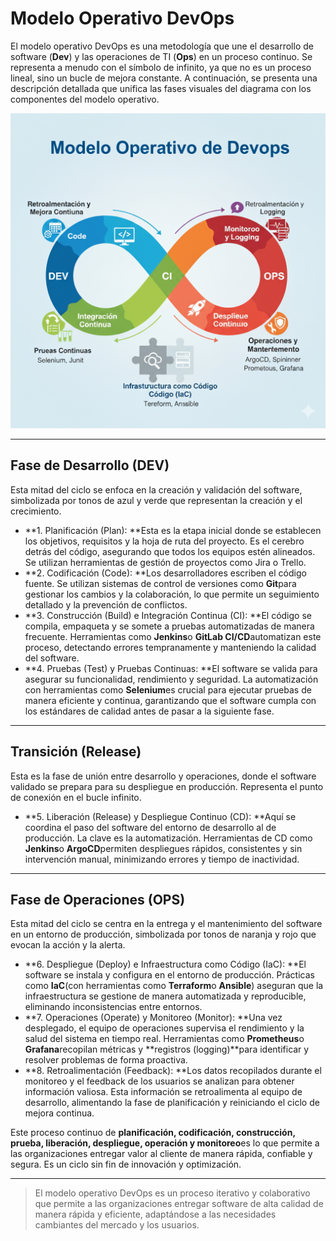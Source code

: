 # Modelo Operativo DevOps

El modelo operativo DevOps es una metodología que une el desarrollo de software (**Dev**) y las operaciones de TI (**Ops**) en un proceso continuo. Se representa a menudo con el símbolo de infinito, ya que no es un proceso lineal, sino un bucle de mejora constante. A continuación, se presenta una descripción detallada que unifica las fases visuales del diagrama con los componentes del modelo operativo.

![Diagrama de Flujo de DevOps](../../images/modelo-operativo.png?raw=true)

---

## **Fase de Desarrollo (DEV)**

Esta mitad del ciclo se enfoca en la creación y validación del software, simbolizada por tonos de azul y verde que representan la creación y el crecimiento.

* **1. Planificación (Plan): **Esta es la etapa inicial donde se establecen los objetivos, requisitos y la hoja de ruta del proyecto. Es el cerebro detrás del código, asegurando que todos los equipos estén alineados. Se utilizan herramientas de gestión de proyectos como Jira o Trello.
* **2. Codificación (Code): **Los desarrolladores escriben el código fuente. Se utilizan sistemas de control de versiones como **Git**para gestionar los cambios y la colaboración, lo que permite un seguimiento detallado y la prevención de conflictos.
* **3. Construcción (Build) e Integración Continua (CI): **El código se compila, empaqueta y se somete a pruebas automatizadas de manera frecuente. Herramientas como **Jenkins**o **GitLab CI/CD**automatizan este proceso, detectando errores tempranamente y manteniendo la calidad del software.
* **4. Pruebas (Test) y Pruebas Continuas: **El software se valida para asegurar su funcionalidad, rendimiento y seguridad. La automatización con herramientas como **Selenium**es crucial para ejecutar pruebas de manera eficiente y continua, garantizando que el software cumpla con los estándares de calidad antes de pasar a la siguiente fase.

---

## **Transición (Release)**

Esta es la fase de unión entre desarrollo y operaciones, donde el software validado se prepara para su despliegue en producción. Representa el punto de conexión en el bucle infinito.

* **5. Liberación (Release) y Despliegue Continuo (CD): **Aquí se coordina el paso del software del entorno de desarrollo al de producción. La clave es la automatización. Herramientas de CD como **Jenkins**o **ArgoCD**permiten despliegues rápidos, consistentes y sin intervención manual, minimizando errores y tiempo de inactividad.

---

## **Fase de Operaciones (OPS)**

Esta mitad del ciclo se centra en la entrega y el mantenimiento del software en un entorno de producción, simbolizada por tonos de naranja y rojo que evocan la acción y la alerta.

* **6. Despliegue (Deploy) e Infraestructura como Código (IaC): **El software se instala y configura en el entorno de producción. Prácticas como **IaC**(con herramientas como **Terraform**o **Ansible**) aseguran que la infraestructura se gestione de manera automatizada y reproducible, eliminando inconsistencias entre entornos.
* **7. Operaciones (Operate) y Monitoreo (Monitor): **Una vez desplegado, el equipo de operaciones supervisa el rendimiento y la salud del sistema en tiempo real. Herramientas como **Prometheus**o **Grafana**recopilan métricas y **registros (logging)**para identificar y resolver problemas de forma proactiva.
* **8. Retroalimentación (Feedback): **Los datos recopilados durante el monitoreo y el feedback de los usuarios se analizan para obtener información valiosa. Esta información se retroalimenta al equipo de desarrollo, alimentando la fase de planificación y reiniciando el ciclo de mejora continua.

Este proceso continuo de **planificación, codificación, construcción, prueba, liberación, despliegue, operación y monitoreo**es lo que permite a las organizaciones entregar valor al cliente de manera rápida, confiable y segura. Es un ciclo sin fin de innovación y optimización.

---

> El modelo operativo DevOps es un proceso iterativo y colaborativo que permite a las organizaciones entregar software de alta calidad de manera rápida y eficiente, adaptándose a las necesidades cambiantes del mercado y los usuarios.